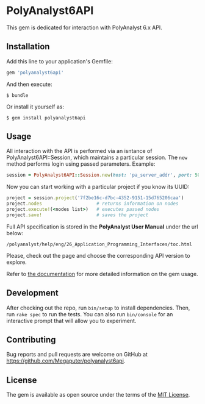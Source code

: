 
# PolyAnalyst6API

This gem is dedicated for interaction with PolyAnalyst 6.x API.

## Installation

Add this line to your application's Gemfile:

```ruby
gem 'polyanalyst6api'
```

And then execute:

    $ bundle

Or install it yourself as:

    $ gem install polyanalyst6api

## Usage

All interaction with the  API is performed via an isntance of PolyAnalyst6API::Session, which maintains a particular session. The `new` method performs login using passed parameters. Example:
```ruby
session = PolyAnalyst6API::Session.new(host: 'pa_server_addr', port: 5043, v: '1.0', uname: 'user', pwd: 'password')
```
Now you can start working with a particular project if you know its UUID:
```ruby
project = session.project('7f2be16c-d7bc-4352-9151-15d765206caa')
project.nodes                    # returns information on nodes
project.execute!(<nodes list>)   # executes passed nodes
project.save!                    # saves the project
```

Full API specification is stored in the **PolyAnalyst User Manual** under the url below:
```
/polyanalyst/help/eng/26_Application_Programming_Interfaces/toc.html
```
Please, check out the page and choose the corresponding API version to explore.

Refer to [the documentation](https://www.rubydoc.info/github/Megaputer/polyanalyst6api) for more detailed information on the gem usage.

## Development

After checking out the repo, run `bin/setup` to install dependencies. Then, run `rake spec` to run the tests. You can also run `bin/console` for an interactive prompt that will allow you to experiment.

## Contributing

Bug reports and pull requests are welcome on GitHub at https://github.com/Megaputer/polyanalyst6api.

## License

The gem is available as open source under the terms of the [MIT License](https://opensource.org/licenses/MIT).
